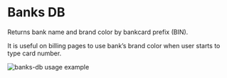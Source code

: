 # Banks DB

Returns bank name and brand color by bankcard prefix (BIN).

It is useful on billing pages to use bank’s brand color when user starts to type card number.

![banks-db usage example](https://cloud.githubusercontent.com/assets/7067080/12102184/68851c68-b339-11e5-91c1-6a71797ada87.png)
